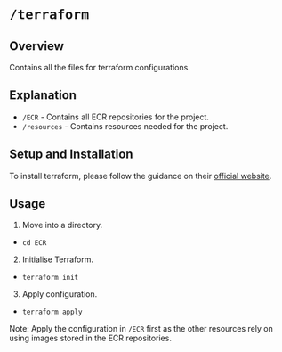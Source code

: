 # `/terraform`

## Overview
Contains all the files for terraform configurations.

## Explanation
- `/ECR` - Contains all ECR repositories for the project.
- `/resources` - Contains resources needed for the project.

## Setup and Installation

To install terraform, please follow the guidance on their [official website](https://developer.hashicorp.com/terraform/tutorials/aws-get-started/install-cli).

## Usage
1. Move into a directory.
- `cd ECR`
2. Initialise Terraform.
- `terraform init`
3. Apply configuration.
- `terraform apply`

Note: Apply the configuration in `/ECR` first as the other resources rely on using images stored in the ECR repositories.